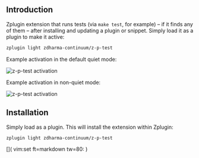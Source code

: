 ## Introduction

Zplugin extension that runs tests (via `make test`, for example) – if it finds
any of them  – after installing and updating a plugin or snippet. Simply load it
as a plugin to make it active:

```zsh
zplugin light zdharma-continuum/z-p-test
```

Example activation in the default quiet mode:

![z-p-test activation](https://raw.githubusercontent.com/zdharma/z-p-test/master/images/z-p-test-1.png)


Example activation in non-quiet mode:

![z-p-test activation](https://raw.githubusercontent.com/zdharma/z-p-test/master/images/z-p-test-2.png)

## Installation

Simply load as a plugin. This will install the extension within Zplugin:

```zsh
zplugin light zdharma-continuum/z-p-test
```

[]( vim:set ft=markdown tw=80: )
